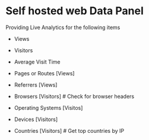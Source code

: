 # Self hosted web Data Panel
Providing Live Analytics for the following items
- Views
- Visitors
- Average Visit Time

- Pages or Routes [Views]
- Referrers [Views]
- Browsers [Visitors] # Check for browser headers
- Operating Systems [Visitos]
- Devices [Visitors]
- Countries [Visitors] # Get top countries by IP
